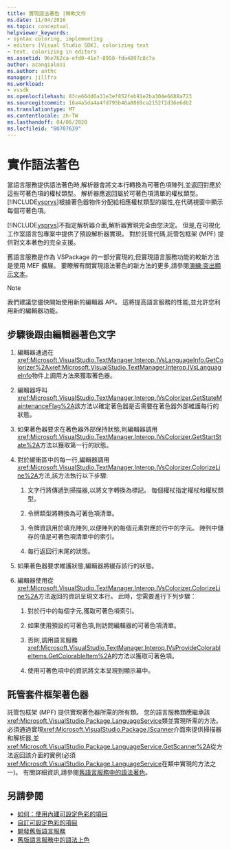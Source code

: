 ```yaml
---
title: 實現語法著色 |微軟文件
ms.date: 11/04/2016
ms.topic: conceptual
helpviewer_keywords:
- syntax coloring, implementing
- editors [Visual Studio SDK], colorizing text
- text, colorizing in editors
ms.assetid: 96e762ca-efd0-41e7-8958-fda4897c8c7a
author: acangialosi
ms.author: anthc
manager: jillfra
ms.workload:
- vssdk
ms.openlocfilehash: 83ce66dd6a31e3ef852feb91e2ba304e6688a723
ms.sourcegitcommit: 16a4a5da4a4fd795b46a0869ca2152f2d36e6db2
ms.translationtype: MT
ms.contentlocale: zh-TW
ms.lasthandoff: 04/06/2020
ms.locfileid: "80707639"
---
```

# <a name="implementing-syntax-coloring"></a>實作語法著色
當語言服務提供語法著色時,解析器會將文本行轉換為可著色項陣列,並返回對應於這些可著色項的權杖類型。 解析器應返回屬於可著色項清單的權杖類型。 [!INCLUDE[vsprvs](../../code-quality/includes/vsprvs_md.md)]根據著色器物件分配給相應權杖類型的屬性,在代碼視窗中顯示每個可著色項。

 [!INCLUDE[vsprvs](../../code-quality/includes/vsprvs_md.md)]不指定解析器介面,解析器實現完全由您決定。 但是,在可視化工作室語言包專案中提供了預設解析器實現。 對於託管代碼,託管包框架 (MPF) 提供對文本著色的完全支援。

 舊語言服務是作為 VSPackage 的一部分實現的,但實現語言服務功能的較新方法是使用 MEF 擴展。 要瞭解有關實現語法著色的新方法的更多,請參閱[演練:突出顯示文本](../../extensibility/walkthrough-highlighting-text.md)。

> [!NOTE]
> 我們建議您儘快開始使用新的編輯器 API。 這將提高語言服務的性能,並允許您利用新的編輯器功能。

## <a name="steps-followed-by-an-editor-to-colorize-text"></a>步驟後跟由編輯器著色文字

1. 編輯器通過在<xref:Microsoft.VisualStudio.TextManager.Interop.IVsLanguageInfo.GetColorizer%2A><xref:Microsoft.VisualStudio.TextManager.Interop.IVsLanguageInfo>物件上調用方法來獲取著色器。

2. 編輯器呼叫<xref:Microsoft.VisualStudio.TextManager.Interop.IVsColorizer.GetStateMaintenanceFlag%2A>該方法以確定著色器是否需要在著色器外部維護每行的狀態。

3. 如果著色器要求在著色器外部保持狀態,則編輯器調用<xref:Microsoft.VisualStudio.TextManager.Interop.IVsColorizer.GetStartState%2A>方法以獲取第一行的狀態。

4. 對於緩衝區中的每一行,編輯器調用<xref:Microsoft.VisualStudio.TextManager.Interop.IVsColorizer.ColorizeLine%2A>方法,該方法執行以下步驟:

    1. 文字行將傳遞到掃描器,以將文字轉換為標記。 每個權杖指定權杖和權杖類型。

    2. 令牌類型將轉換為可著色項清單。

    3. 令牌資訊用於填充陣列,以便陣列的每個元素對應於行中的字元。 陣列中儲存的值是可著色項清單中的索引。

    4. 每行返回行末尾的狀態。

5. 如果著色器要求維護狀態,編輯器將緩存該行的狀態。

6. 編輯器使用從<xref:Microsoft.VisualStudio.TextManager.Interop.IVsColorizer.ColorizeLine%2A>方法返回的資訊呈現文本行。 此時，您需要進行下列步驟：

    1. 對於行中的每個字元,獲取可著色項索引。

    2. 如果使用預設的可著色項,則訪問編輯器的可著色項清單。

    3. 否則,調用語言服務<xref:Microsoft.VisualStudio.TextManager.Interop.IVsProvideColorableItems.GetColorableItem%2A>的方法以獲取可著色項。

    4. 使用可著色項中的資訊將文本呈現到顯示幕中。

## <a name="managed-package-framework-colorizer"></a>託管套件框架著色器
 託管包框架 (MPF) 提供實現著色器所需的所有類。 您的語言服務類應繼承該<xref:Microsoft.VisualStudio.Package.LanguageService>類並實現所需的方法。 必須通過實現<xref:Microsoft.VisualStudio.Package.IScanner>介面來提供掃描器和解析器,並<xref:Microsoft.VisualStudio.Package.LanguageService.GetScanner%2A>從方法返回該介面的實例(必須<xref:Microsoft.VisualStudio.Package.LanguageService>在類中實現的方法之一)。 有關詳細資訊,請參閱[舊語言服務中的語法著色](../../extensibility/internals/syntax-colorizing-in-a-legacy-language-service.md)。

## <a name="see-also"></a>另請參閱
- [如何︰使用內建可設定色彩的項目](../../extensibility/internals/how-to-use-built-in-colorable-items.md)
- [自訂可設定色彩的項目](../../extensibility/internals/custom-colorable-items.md)
- [開發舊版語言服務](../../extensibility/internals/developing-a-legacy-language-service.md)
- [舊版語言服務中的語法上色](../../extensibility/internals/syntax-colorizing-in-a-legacy-language-service.md)
